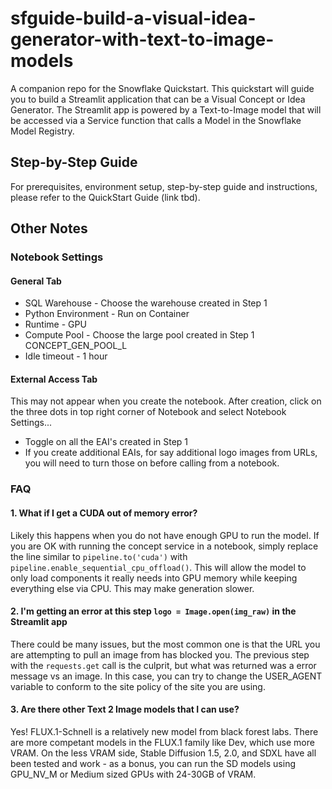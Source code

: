 # sfguide-build-a-visual-idea-generator-with-text-to-image-models
A companion repo for the Snowflake Quickstart. This quickstart will guide you to build a Streamlit application that can be a Visual Concept or Idea Generator. The Streamlit app is powered by a Text-to-Image model that will be accessed via a Service function that calls a Model in the Snowflake Model Registry.



## Step-by-Step Guide
For prerequisites, environment setup, step-by-step guide and instructions, please refer to the QuickStart Guide (link tbd).

## Other Notes
### Notebook Settings
#### General Tab
* SQL Warehouse - Choose the warehouse created in Step 1
* Python Environment - Run on Container
* Runtime - GPU
* Compute Pool - Choose the large pool created in Step 1 CONCEPT_GEN_POOL_L
* Idle timeout - 1 hour

#### External Access Tab
This may not appear when you create the notebook. After creation, click on the three dots in top right corner of Notebook and select Notebook Settings...
* Toggle on all the EAI's created in Step 1
* If you create additional EAIs, for say additional logo images from URLs, you will need to turn those on before calling from a notebook.

### FAQ
#### 1. What if I get a CUDA out of memory error?
Likely this happens when you do not have enough GPU to run the model. If you are OK with running the concept service in a notebook, simply replace the line similar to `pipeline.to('cuda')` with `pipeline.enable_sequential_cpu_offload()`. This will allow the model to only load components it really needs into GPU memory while keeping everything else via CPU. This may make generation slower.

#### 2. I'm getting an error at this step `logo = Image.open(img_raw)` in the Streamlit app
There could be many issues, but the most common one is that the URL you are attempting to pull an image from has blocked you. The previous step with the `requests.get` call is the culprit, but what was returned was a error message vs an image. In this case, you can try to change the USER_AGENT variable to conform to the site policy of the site you are using.

#### 3. Are there other Text 2 Image models that I can use?
Yes! FLUX.1-Schnell is a relatively new model from black forest labs. There are more competant models in the FLUX.1 family like Dev, which use more VRAM. On the less VRAM side, Stable Diffusion 1.5, 2.0, and SDXL have all been tested and work - as a bonus, you can run the SD models using GPU_NV_M or Medium sized GPUs with 24-30GB of VRAM.
